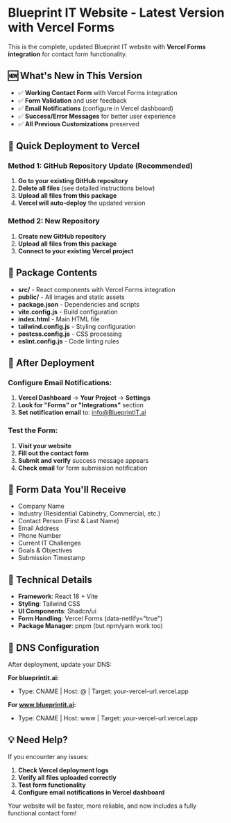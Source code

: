 # Blueprint IT Website - Latest Version with Vercel Forms

This is the complete, updated Blueprint IT website with **Vercel Forms integration** for contact form functionality.

## 🆕 **What's New in This Version**

- ✅ **Working Contact Form** with Vercel Forms integration
- ✅ **Form Validation** and user feedback
- ✅ **Email Notifications** (configure in Vercel dashboard)
- ✅ **Success/Error Messages** for better user experience
- ✅ **All Previous Customizations** preserved

## 🚀 **Quick Deployment to Vercel**

### **Method 1: GitHub Repository Update (Recommended)**

1. **Go to your existing GitHub repository**
2. **Delete all files** (see detailed instructions below)
3. **Upload all files from this package**
4. **Vercel will auto-deploy** the updated version

### **Method 2: New Repository**

1. **Create new GitHub repository**
2. **Upload all files from this package**
3. **Connect to your existing Vercel project**

## 📁 **Package Contents**

- **src/** - React components with Vercel Forms integration
- **public/** - All images and static assets
- **package.json** - Dependencies and scripts
- **vite.config.js** - Build configuration
- **index.html** - Main HTML file
- **tailwind.config.js** - Styling configuration
- **postcss.config.js** - CSS processing
- **eslint.config.js** - Code linting rules

## 🔧 **After Deployment**

### **Configure Email Notifications:**
1. **Vercel Dashboard** → **Your Project** → **Settings**
2. **Look for "Forms" or "Integrations"** section
3. **Set notification email** to: info@BlueprintIT.ai

### **Test the Form:**
1. **Visit your website**
2. **Fill out the contact form**
3. **Submit and verify** success message appears
4. **Check email** for form submission notification

## 📧 **Form Data You'll Receive**

- Company Name
- Industry (Residential Cabinetry, Commercial, etc.)
- Contact Person (First & Last Name)
- Email Address
- Phone Number
- Current IT Challenges
- Goals & Objectives
- Submission Timestamp

## 🎯 **Technical Details**

- **Framework**: React 18 + Vite
- **Styling**: Tailwind CSS
- **UI Components**: Shadcn/ui
- **Form Handling**: Vercel Forms (data-netlify="true")
- **Package Manager**: pnpm (but npm/yarn work too)

## 🔄 **DNS Configuration**

After deployment, update your DNS:

**For blueprintit.ai:**
- Type: CNAME | Host: @ | Target: your-vercel-url.vercel.app

**For www.blueprintit.ai:**
- Type: CNAME | Host: www | Target: your-vercel-url.vercel.app

## 💡 **Need Help?**

If you encounter any issues:
1. **Check Vercel deployment logs**
2. **Verify all files uploaded correctly**
3. **Test form functionality**
4. **Configure email notifications in Vercel dashboard**

Your website will be faster, more reliable, and now includes a fully functional contact form!

